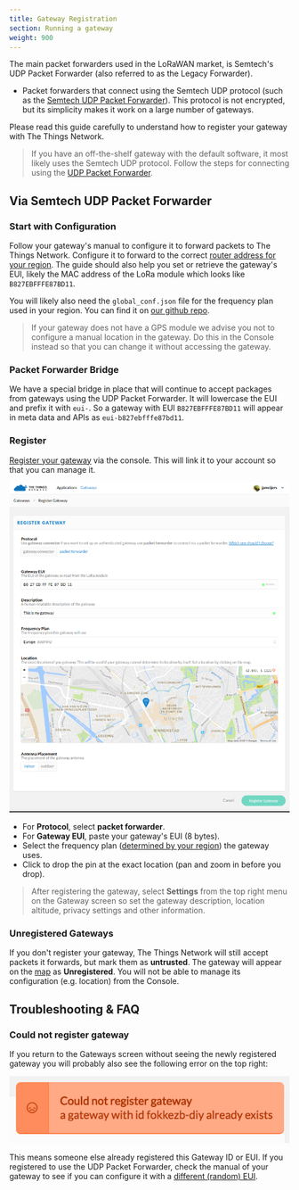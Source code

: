 ```yaml
---
title: Gateway Registration
section: Running a gateway
weight: 900
---
```


The main packet forwarders used in the LoRaWAN market, is Semtech's UDP Packet Forwarder (also referred to as the Legacy Forwarder). 

* Packet forwarders that connect using the Semtech UDP protocol (such as the [Semtech UDP Packet Forwarder](packet-forwarder/semtech-udp.md)). This protocol is not encrypted, but its simplicity makes it work on a large number of gateways.

Please read this guide carefully to understand how to register your gateway with The Things Network.

> If you have an off-the-shelf gateway with the default software, it most likely uses the Semtech UDP protocol. Follow the steps for connecting using the [UDP Packet Forwarder](#via-udp-packet-forwarder).


## Via Semtech UDP Packet Forwarder

### Start with Configuration

Follow your gateway's manual to configure it to forward packets to The Things Network. Configure it to forward to the correct [router address for your region](packet-forwarder/semtech-udp.md). The guide should also help you set or retrieve the gateway's EUI, likely the MAC address of the LoRa module which looks like `B827EBFFFE87BD11`.

You will likely also need the `global_conf.json` file for the frequency plan used in your region. You can find it on [our github repo](https://github.com/TheThingsNetwork/gateway-conf).

> If your gateway does not have a GPS module we advise you not to configure a manual location in the gateway. Do this in the Console instead so that you can change it without accessing the gateway.

### Packet Forwarder Bridge

We have a special bridge in place that will continue to accept packages from gateways using the UDP Packet Forwarder. It will lowercase the EUI and prefix it with `eui-`. So a gateway with EUI `B827EBFFFE87BD11` will appear in meta data and APIs as `eui-b827ebfffe87bd11`.

### Register

[Register your gateway](https://console.thethingsnetwork.org/gateways/register) via the console. This will link it to your account so that you can manage it.

![Registration for Packet Forwarder Bridge](registration-bridge.png)

* For **Protocol**, select **packet forwarder**.
* For **Gateway EUI**, paste your gateway's EUI (8 bytes).
* Select the frequency plan ([determined by your region](../lorawan/frequencies-by-country.md)) the gateway uses.
* Click to drop the pin at the exact location (pan and zoom in before you drop).

> After registering the gateway, select **Settings** from the top right menu on the Gateway screen so set the gateway description, location altitude, privacy settings and other information.

### Unregistered Gateways

If you don't register your gateway, The Things Network will still accept packets it forwards, but mark them as **untrusted**. The gateway will appear on the [map](https://www.thethingsnetwork.org/map) as **Unregistered**. You will not be able to manage its configuration (e.g. location) from the Console.

## Troubleshooting & FAQ

### Could not register gateway

If you return to the Gateways screen without seeing the newly registered gateway you will probably also see the following error on the top right:

![Registration Error](registration-error.png)

This means someone else already registered this Gateway ID or EUI. If you registered to use the UDP Packet Forwarder, check the manual of your gateway to see if you can configure it with a [different (random) EUI](https://www.randomlists.com/string?length=16).
